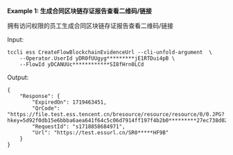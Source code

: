 **Example 1: 生成合同区块链存证报告查看二维码/链接**

拥有访问权限的员工生成合同区块链存证报告查看二维码/链接

Input: 

```
tccli ess CreateFlowBlockchainEvidenceUrl --cli-unfold-argument  \
    --Operator.UserId yDR0fUUgyg*********jE1RTDui4pB \
    --FlowId yDCANUUc************SI8fHrn0LCd
```

Output: 
```
{
    "Response": {
        "ExpiredOn": 1719463451,
        "QrCode": "https://file.test.ess.tencent.cn/bresource/resource/resource/0/0.JPG?hkey=5d92f0db15e6bbba6aea641f64c5c06d7914ff197f4b2b0*********27ec738d02a519c7a9f",
        "RequestId": "s1718858684971",
        "Url": "https://test.essurl.cn/SR0*****HF9B"
    }
}
```

